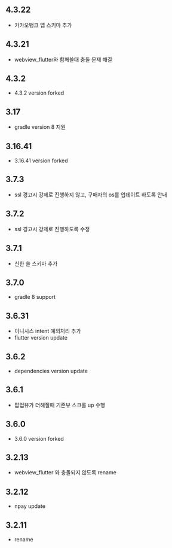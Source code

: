 ## 4.3.22
* 카카오뱅크 앱 스키마 추가

## 4.3.21
* webview_flutter와 함께쓸대 충돌 문제 해결 

## 4.3.2

* 4.3.2 version forked

## 3.17
* gradle version 8 지원

## 3.16.41
* 3.16.41 version forked

## 3.7.3
* ssl 경고시 강제로 진행하지 않고, 구매자의 os를 업데이트 하도록 안내

## 3.7.2
* ssl 경고시 강제로 진행하도록 수정

## 3.7.1
* 신한 쏠 스키마 추가

## 3.7.0
* gradle 8 support

## 3.6.31
* 이니시스 intent 예외처리 추가
* flutter version update

## 3.6.2
* dependencies version update

## 3.6.1
* 팝업뷰가 더해질때 기존뷰 스크롤 up 수행

## 3.6.0
* 3.6.0 version forked

## 3.2.13
* webview_flutter 와 충돌되지 않도록 rename

## 3.2.12
* npay update

## 3.2.11
* rename 

